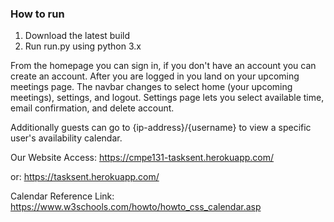 ### How to run

1. Download the latest build
2. Run run.py using python 3.x

From the homepage you can sign in, if you don't have an account you can create an account. After you are logged in you land on your upcoming meetings page. The navbar changes to select home (your upcoming meetings), settings, and logout. Settings page lets you select available time, email confirmation, and delete account.

Additionally guests can go to {ip-address}/{username} to view a specific user's availability calendar.

Our Website Access: https://cmpe131-tasksent.herokuapp.com/

or: https://tasksent.herokuapp.com/

Calendar Reference Link: https://www.w3schools.com/howto/howto_css_calendar.asp
